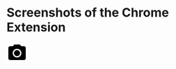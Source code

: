 # Screenshots of the Chrome Extension

<img src="./img/icon.png" alt="icon Screenshots of the Chrome Extension" />